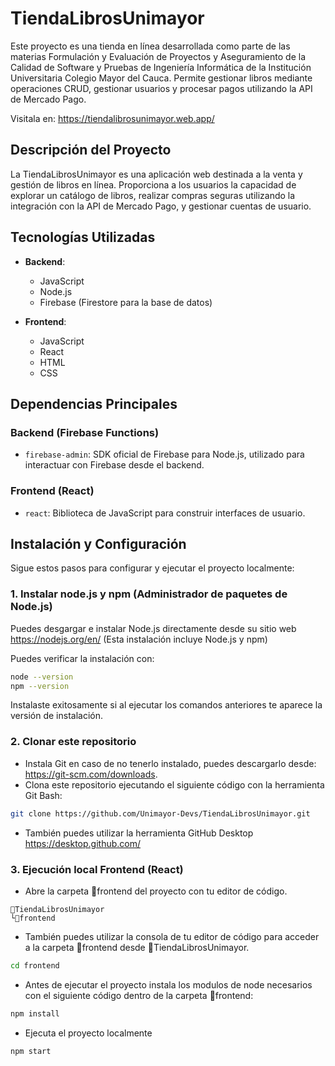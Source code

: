 # TiendaLibrosUnimayor

Este proyecto es una tienda en línea desarrollada como parte de las materias Formulación y Evaluación de Proyectos y Aseguramiento de la Calidad de Software y Pruebas de Ingeniería Informática de la Institución Universitaria Colegio Mayor del Cauca. Permite gestionar libros mediante operaciones CRUD, gestionar usuarios y procesar pagos utilizando la API de Mercado Pago.

Visitala en:
https://tiendalibrosunimayor.web.app/

## Descripción del Proyecto

La TiendaLibrosUnimayor es una aplicación web destinada a la venta y gestión de libros en línea. Proporciona a los usuarios la capacidad de explorar un catálogo de libros, realizar compras seguras utilizando la integración con la API de Mercado Pago, y gestionar cuentas de usuario.

## Tecnologías Utilizadas

- **Backend**:
  - JavaScript
  - Node.js
  - Firebase (Firestore para la base de datos)

- **Frontend**:
  - JavaScript
  - React
  - HTML
  - CSS

## Dependencias Principales

### Backend (Firebase Functions)

- `firebase-admin`: SDK oficial de Firebase para Node.js, utilizado para interactuar con Firebase desde el backend.

### Frontend (React)

- `react`: Biblioteca de JavaScript para construir interfaces de usuario.

## Instalación y Configuración

Sigue estos pasos para configurar y ejecutar el proyecto localmente:

### 1. Instalar node.js y npm (Administrador de paquetes de Node.js)

Puedes desgargar e instalar Node.js directamente desde su sitio web https://nodejs.org/en/ (Esta instalación incluye Node.js y npm)

Puedes verificar la instalación con:
```bash
node --version
npm --version
```
Instalaste exitosamente si al ejecutar los comandos anteriores te aparece la versión de instalación.

### 2. Clonar este repositorio
- Instala Git en caso de no tenerlo instalado, puedes descargarlo desde: https://git-scm.com/downloads.
- Clona este repositorio ejecutando el siguiente código con la herramienta Git Bash:

```bash
git clone https://github.com/Unimayor-Devs/TiendaLibrosUnimayor.git
```

- También puedes utilizar la herramienta GitHub Desktop
https://desktop.github.com/

### 3. Ejecución local Frontend (React)
- Abre la carpeta 📁frontend del proyecto con tu editor de código.

```
📁TiendaLibrosUnimayor
└📁frontend
```

- También puedes utilizar la consola de tu editor de código para acceder a la carpeta 📁frontend desde 📁TiendaLibrosUnimayor.

```bash
cd frontend
```

- Antes de ejecutar el proyecto instala los modulos de node necesarios con el siguiente código dentro de la carpeta 📁frontend:
```bash
npm install
```

- Ejecuta el proyecto localmente 
```bash
npm start
```
